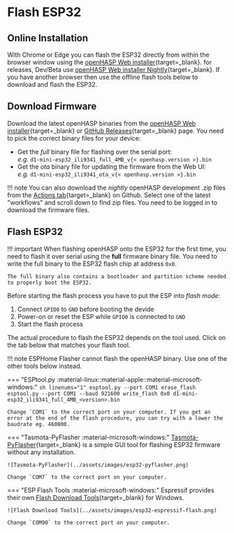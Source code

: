 # Flash ESP32

## Online Installation

With Chrome or Edge you can flash the ESP32 directly from within the browser window using the [openHASP Web installer](https://install.openhasp.com){target=_blank}. for releases, Dev/Beta use [openHASP Web installer Nightly](https://nightly.openhasp.com){target=_blank}. 
If you have another browser then use the offline flash tools below to download and flash the ESP32.

## Download Firmware

Download the latest openHASP binaries from the [openHASP Web installer](https://install.openhasp.com){target=_blank} or
[GitHub Releases](https://github.com/HASwitchPlate/openHASP/releases){target=_blank} page.
You need to pick the correct binary files for your device:

- Get the *full* binary file for flashing over the serial port:</br>
  *e.g.* `d1-mini-esp32_ili9341_full_4MB_v{< openhasp.version >}.bin`
- Get the *ota* binary file for updating the firmware from the Web UI:</br>
  *e.g.* `d1-mini-esp32_ili9341_ota_v{< openhasp.version >}.bin`


!!! note
    You can also download the *nightly* openHASP development .zip files from the [Actions tab](https://github.com/HASwitchPlate/openHASP/actions){target=_blank} on Github. Select one of the latest "workflows" and scroll down to find zip files.
    You need to be logged in to download the firmware files.


## Flash ESP32

!!! important
    When flashing openHASP onto the ESP32 for the first time, you need to flash it over serial using the **full** firmware binary file.
    You need to write the full binary to the ESP32 flash chip at address `0x0`.

    The full binary also contains a bootloader and partition scheme needed to properly boot the ESP32.

Before starting the flash process you have to put the ESP into *flash mode*:

1. Connect `GPIO0` to `GND` before booting the devide
2. Power-on or reset the ESP while `GPIO0` is connected to `GND`
3. Start the flash process

The actual procedure to flash the ESP32 depends on the tool used. Click on the tab below that matches your flash tool.

!!! note
    ESPHome Flasher cannot flash the openHASP binary. Use one of the other tools below instead.

=== "ESPtool.py :material-linux::material-apple::material-microsoft-windows:"
    ```sh linenums="1"
    esptool.py --port COM1 erase_flash
    esptool.py --port COM1 --baud 921600 write_flash 0x0 d1-mini-esp32_ili9341_full_4MB_<version>.bin
    ```

    Change `COM1` to the correct port on your computer. If you get an error at the end of the flash procedure, you can try with a lower the baudrate eg. 460800.

=== "Tasmota-PyFlasher :material-microsoft-windows:"
    [Tasmota-PyFlasher](https://github.com/tasmota/tasmota-pyflasher/releases/tag/1.0){target=_blank} is a simple GUI tool for flashing ESP32 firmware without any installation.

    ![Tasmota-PyFlasher](../assets/images/esp32-pyflasher.png)

    Change `COM7` to the correct port on your computer.

=== "ESP Flash Tools :material-microsoft-windows:"
    Espressif provides their own [Flash Download Tools](https://www.espressif.com/en/support/download/other-tools){target=_blank} for Windows.

    ![Flash Download Tools](../assets/images/esp32-espressif-flash.png)

    Change `COM90` to the correct port on your computer.
